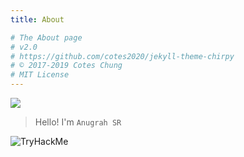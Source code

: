 ```yaml
---
title: About

# The About page
# v2.0
# https://github.com/cotes2020/jekyll-theme-chirpy
# © 2017-2019 Cotes Chung
# MIT License
---
```


![](https://pbs.twimg.com/profile_banners/2507792768/1582210013/1500x500)
> Hello! I'm `Anugrah SR`

 <img src="https://tryhackme-badges.s3.amazonaws.com/Cyph3r.png" alt="TryHackMe">
